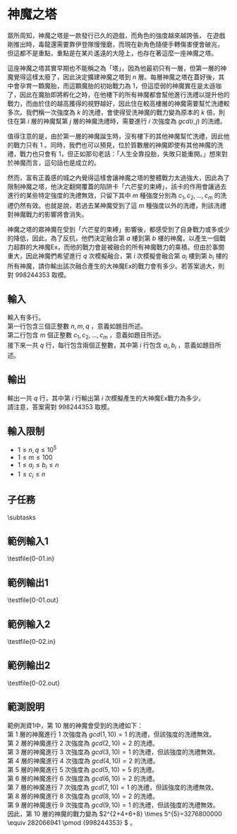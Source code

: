 # 神魔之塔

眾所周知，神魔之塔是一款發行已久的遊戲，而角色的強度越來越誇張，
在遊戲剛推出時，毒龍還需要靠伊登隊慢慢磨，而現在新角色隨便手轉傷害便會破兆，
但這都不是重點，重點是在某片遙遠的大陸上，也存在著這麼一座神魔之塔。

這座神魔之塔其實早期也不能稱之為「塔」，因為他最初只有一層，但第一層的神魔覺得這樣太廢了，因此決定擴建神魔之塔到 $n$ 層。每層神魔之塔在蓋好後，其中會孕育一顆魔胎，而這顆魔胎的初始戰力為 $1$，但這麼弱的神魔實在是太遜咖了，因此在魔胎即將孵化之時，在他樓下的所有神魔都會幫他進行洗禮以提升他的戰力，而由於住的越高獲得的視野越好，因此住在較高樓層的神魔需要幫忙洗禮較多次。我們稱一次強度為 $k$ 的洗禮，會使得受洗神魔的戰力變為原本的 $k$ 倍，則住在第 $i$ 層的神魔幫第 $j$ 層的神魔洗禮時，需要進行 $i$ 次強度為 $gcd(i, j)$ 的洗禮。

值得注意的是，由於第一層的神魔誕生時，沒有樓下的其他神魔幫忙洗禮，因此他的戰力只有 $1$ 。同時，我們也可以預見，位於質數層的神魔即使有其他神魔的洗禮，戰力也只會有 $1$，但正如那句老話：「人生全靠投胎，失敗只能重開。」想來對於神魔而言，這句話也是成立的。

然而，富有正義感的城之內覺得這樣會讓神魔之塔的整體戰力太過強大，因此為了限制神魔之塔，他決定翻開覆蓋的陷阱卡「六芒星的束縛」，該卡的作用會讓過去進行的某些特定強度的洗禮無效，只留下其中 $m$ 種強度分別為 $c_1, c_2, ..., c_m$ 的洗禮仍然有效。也就是說，若過去某神魔受到了這 $m$ 種強度以外的洗禮，則該洗禮對神魔戰力的影響將會消失。

神魔之塔的眾神魔在受到「六芒星的束縛」影響後，都感受到了自身戰力或多或少的降低，因此，為了反抗，他們決定融合第 $a$ 樓到第 $b$ 樓的神魔，以產生一個戰力超群的大神魔Ex，而他的戰力會是被融合的所有神魔戰力的乘積。但由於事關重大，因此神魔們希望進行 $q$ 次模擬融合，第 $i$ 次模擬會融合第 $a_i$ 樓到第 $b_i$ 樓的所有神魔，請你輸出該次融合產生的大神魔Ex的戰力會有多少。若答案過大，則對 $998244353$ 取模。

## 輸入
輸入有多行。\
第一行包含三個正整數 $n, m, q$ ，意義如題目所述。\
第二行包含 $m$ 個正整數 $c_1, c_2, ..., c_m$ ，意義如題目所述。\
接下來一共 $q$ 行，每行包含兩個正整數，其中第 $i$ 行包含 $a_i, b_i$ ，意義如題目所述。

## 輸出
輸出一共 $q$ 行，其中第 $i$ 行輸出第 $i$ 次模擬產生的大神魔Ex戰力為多少。\
請注意，答案需對 $998244353$ 取模。

## 輸入限制
- $1\le n, q \le 10^{5}$
- $1\le m \le 100$
- $1\le a_i \le b_i \le n$
- $1\le c_i \le n$

## 子任務
\subtasks

## 範例輸入1
\testfile{0-01.in}

## 範例輸出1
\testfile{0-01.out}

## 範例輸入2
\testfile{0-02.in}

## 範例輸出2
\testfile{0-02.out}

## 範測說明
範例測資1中，第 $10$ 層的神魔會受到的洗禮如下：\
第 $1$ 層的神魔進行 $1$ 次強度為 $gcd(1, 10)=1$ 的洗禮，但該強度的洗禮無效。\
第 $2$ 層的神魔進行 $2$ 次強度為 $gcd(2, 10)=2$ 的洗禮。\
第 $3$ 層的神魔進行 $3$ 次強度為 $gcd(3, 10)=1$ 的洗禮，但該強度的洗禮無效。\
第 $4$ 層的神魔進行 $4$ 次強度為 $gcd(4, 10)=2$ 的洗禮。\
第 $5$ 層的神魔進行 $5$ 次強度為 $gcd(5, 10)=5$ 的洗禮。\
第 $6$ 層的神魔進行 $6$ 次強度為 $gcd(6, 10)=2$ 的洗禮。\
第 $7$ 層的神魔進行 $7$ 次強度為 $gcd(7, 10)=1$ 的洗禮，但該強度的洗禮無效。\
第 $8$ 層的神魔進行 $8$ 次強度為 $gcd(8, 10)=2$ 的洗禮。\
第 $9$ 層的神魔進行 $9$ 次強度為 $gcd(9, 10)=1$ 的洗禮，但該強度的洗禮無效。\
因此，第 $10$ 層的神魔的戰力變為 $2^{2+4+6+8} \times 5^{5}=3276800000 \equiv 282066941 \pmod {998244353} $ 。
